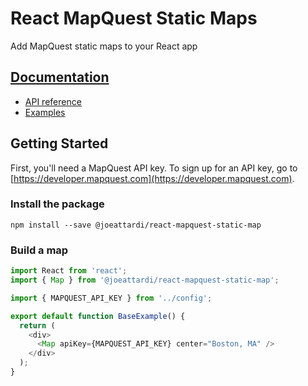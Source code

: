 # React MapQuest Static Maps

Add MapQuest static maps to your React app

## [Documentation](https://joeattardi.github.io/react-mapquest-static-map)
 - [API reference](https://joeattardi.github.io/react-mapquest-static-map/api/Map)
 - [Examples](https://joeattardi.github.io/react-mapquest-static-map/examples/MapWithCenter)

## Getting Started

First, you'll need a MapQuest API key. To sign up for an API key, go to [https://developer.mapquest.com](https://developer.mapquest.com).

### Install the package

    npm install --save @joeattardi/react-mapquest-static-map

### Build a map

```javascript
import React from 'react';
import { Map } from '@joeattardi/react-mapquest-static-map';

import { MAPQUEST_API_KEY } from '../config';

export default function BaseExample() {
  return (
    <div>
      <Map apiKey={MAPQUEST_API_KEY} center="Boston, MA" />
    </div>
  );
}
```

